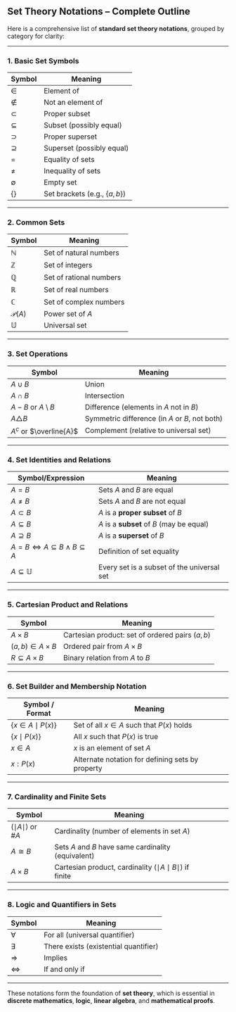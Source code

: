 ## **Set Theory Notations – Complete Outline**

Here is a comprehensive list of **standard set theory notations**, grouped by category for clarity:

---

### **1. Basic Set Symbols**

| Symbol      | Meaning                         |
| ----------- | ------------------------------- |
| $\in$       | Element of                      |
| $\notin$    | Not an element of               |
| $\subset$   | Proper subset                   |
| $\subseteq$ | Subset (possibly equal)         |
| $\supset$   | Proper superset                 |
| $\supseteq$ | Superset (possibly equal)       |
| $=$         | Equality of sets                |
| $\neq$      | Inequality of sets              |
| $\emptyset$ | Empty set                       |
| $\{ \}$     | Set brackets (e.g., $\{a, b\}$) |

---

### **2. Common Sets**

| Symbol           | Meaning                 |
| ---------------- | ----------------------- |
| $\mathbb{N}$     | Set of natural numbers  |
| $\mathbb{Z}$     | Set of integers         |
| $\mathbb{Q}$     | Set of rational numbers |
| $\mathbb{R}$     | Set of real numbers     |
| $\mathbb{C}$     | Set of complex numbers  |
| $\mathcal{P}(A)$ | Power set of $A$        |
| $\mathbb{U}$     | Universal set           |

---

### **3. Set Operations**

| Symbol                     | Meaning                                        |
| -------------------------- | ---------------------------------------------- |
| $A \cup B$                 | Union                                          |
| $A \cap B$                 | Intersection                                   |
| $A - B$ or $A \setminus B$ | Difference (elements in $A$ not in $B$)        |
| $A \triangle B$            | Symmetric difference (in $A$ or $B$, not both) |
| $A^c$ or $\overline{A}$    | Complement (relative to universal set)         |

---

### **4. Set Identities and Relations**

| Symbol/Expression                                         | Meaning                                    |
| --------------------------------------------------------- | ------------------------------------------ |
| $A = B$                                                   | Sets $A$ and $B$ are equal                 |
| $A \neq B$                                                | Sets $A$ and $B$ are not equal             |
| $A \subset B$                                             | $A$ is a **proper subset** of $B$          |
| $A \subseteq B$                                           | $A$ is a **subset** of $B$ (may be equal)  |
| $A \supseteq B$                                           | $A$ is a **superset** of $B$               |
| $A = B \Leftrightarrow A \subseteq B \land B \subseteq A$ | Definition of set equality                 |
| $A \subseteq \mathbb{U}$                                  | Every set is a subset of the universal set |

---

### **5. Cartesian Product and Relations**

| Symbol                   | Meaning                                          |
| ------------------------ | ------------------------------------------------ |
| $A \times B$             | Cartesian product: set of ordered pairs $(a, b)$ |
| $(a, b) \in A \times B$  | Ordered pair from $A \times B$                   |
| $R \subseteq A \times B$ | Binary relation from $A$ to $B$                  |

---

### **6. Set Builder and Membership Notation**

| Symbol / Format           | Meaning                                          |
| ------------------------- | ------------------------------------------------ |
| $\{ x \in A \mid P(x) \}$ | Set of all $x \in A$ such that $P(x)$ holds      |
| $\{ x \mid P(x) \}$       | All $x$ such that $P(x)$ is true                 |
| $x \in A$                 | $x$ is an element of set $A$                     |
| $x : P(x)$                | Alternate notation for defining sets by property |

---

### **7. Cardinality and Finite Sets**

| Symbol                      | Meaning                                                            |                         |                                             |     |    
|-----------------------------|--------------------------------------------------------------------| --------------------------------------------------- | - | ----------- |
| $`(\mid A \mid )`$ or $`\#A`$ | Cardinality (number of elements in set $A$)                        |   
| $A \cong B$                 | Sets $A$ and $B$ have same cardinality (equivalent)                |                                               |   |             |
| $A \times B$                | Cartesian product, cardinality $`(\mid A \mid  B \mid )`$ if finite |

---

### **8. Logic and Quantifiers in Sets**

| Symbol            | Meaning                               |
| ----------------- | ------------------------------------- |
| $\forall$         | For all (universal quantifier)        |
| $\exists$         | There exists (existential quantifier) |
| $\Rightarrow$     | Implies                               |
| $\Leftrightarrow$ | If and only if                        |

---

These notations form the foundation of **set theory**, which is essential in **discrete mathematics**, **logic**, **linear algebra**, and **mathematical proofs**.
